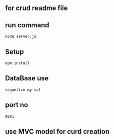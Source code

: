 ## for crud readme file

## run command
```
node server.js
```
## Setup
```
npm install

```
## DataBase use
```
sequelize my sql
```
## port no 
```
8081
```
## use MVC model for curd creation